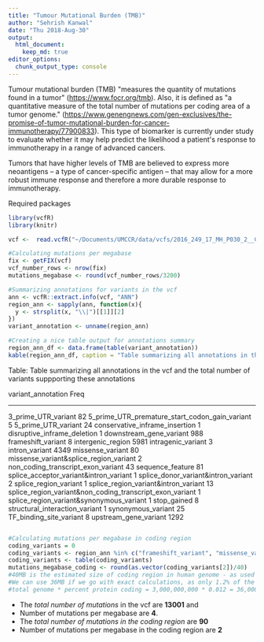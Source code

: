```yaml
---
title: "Tumour Mutational Burden (TMB)"
author: "Sehrish Kanwal"
date: "Thu 2018-Aug-30"
output:
  html_document:
    keep_md: true
editor_options:
  chunk_output_type: console
---
```




Tumour mutational burden (TMB) "measures the quantity of mutations found in a tumor" (https://www.focr.org/tmb). Also, it is defined as "a quantitative measure of the total number of mutations per coding area of a tumor genome." (https://www.genengnews.com/gen-exclusives/the-promise-of-tumor-mutational-burden-for-cancer-immunotherapy/77900833).
This type of biomarker is currently under study to evaluate whether it may help predict the likelihood a patient's response to immunotherapy in a range of advanced cancers. 

Tumors that have higher levels of TMB are believed to express more neoantigens – a type of cancer-specific antigen – that may allow for a more robust immune response and therefore a more durable response to immunotherapy.

Required packages


```r
library(vcfR)
library(knitr)
```


```r
vcf <-  read.vcfR("~/Documents/UMCCR/data/vcfs/2016_249_17_MH_P030_2__CCR180059_VPT-M030-somatic-ensemble-pon_hardfiltered.vcf.gz", verbose =  FALSE) 

#Calculating mutations per megabase
fix <- getFIX(vcf)
vcf_number_rows <- nrow(fix)
mutations_megabase <- round(vcf_number_rows/3200)

#Summarizing annotations for variants in the vcf
ann <- vcfR::extract.info(vcf, "ANN")
region_ann <- sapply(ann, function(x){
  y <- strsplit(x, "\\|")[[1]][2]
})
variant_annotation <- unname(region_ann)

#Creating a nice table output for annotations summary
region_ann_df <- data.frame(table(variant_annotation))
kable(region_ann_df, caption = "Table summarizing all annotations in the vcf and the total number of variants suppporting these annotations")
```



Table: Table summarizing all annotations in the vcf and the total number of variants suppporting these annotations

variant_annotation                                          Freq
---------------------------------------------------------  -----
3_prime_UTR_variant                                           82
5_prime_UTR_premature_start_codon_gain_variant                 5
5_prime_UTR_variant                                           24
conservative_inframe_insertion                                 1
disruptive_inframe_deletion                                    1
downstream_gene_variant                                      988
frameshift_variant                                             8
intergenic_region                                           5981
intragenic_variant                                             3
intron_variant                                              4349
missense_variant                                              80
missense_variant&splice_region_variant                         2
non_coding_transcript_exon_variant                            43
sequence_feature                                              81
splice_acceptor_variant&intron_variant                         1
splice_donor_variant&intron_variant                            2
splice_region_variant                                          1
splice_region_variant&intron_variant                          13
splice_region_variant&non_coding_transcript_exon_variant       1
splice_region_variant&synonymous_variant                       1
stop_gained                                                    8
structural_interaction_variant                                 1
synonymous_variant                                            25
TF_binding_site_variant                                        8
upstream_gene_variant                                       1292

```r

#Calculating mutations per megabase in coding region
coding_variants = 0
coding_variants <- region_ann %in% c("frameshift_variant", "missense_variant", "missense_variant&splice_region_variant")
coding_variants <- table(coding_variants)
mutations_megabase_coding <- round(as.vector(coding_variants[2])/40) 
#40MB is the estimated size of coding region in human genome - as used by PCGR as well. 
#We can use 36MB if we go with exact calculations, as only 1.2% of the total genome is considered coding. 
#total genome * percent protein coding = 3,000,000,000 * 0.012 = 36,000,000 ~36MB
```

* The _total number of mutations_ in the vcf are **13001** and 
* Number of mutations per megabase are **4**.
* The _total number of mutations in the coding region_ are **90**
* Number of mutations per megabase in the coding region are **2**







